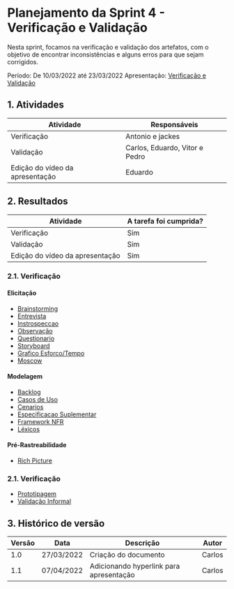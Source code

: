 # Planejamento da Sprint 4 - Verificação e Validação

Nesta sprint, focamos na verificação e validação dos artefatos, com o objetivo de encontrar inconsistências e alguns erros para que sejam corrigidos.

Período: De 10/03/2022 até 23/03/2022
Apresentação: [Verificação e Validação](../apresentacoes/apresentacao5.md)

## 1. Atividades

| Atividade                       | Responsáveis                   |
| ------------------------------- | ------------------------------ |
| Verificação                     | Antonio e jackes               |
| Validação                       | Carlos, Eduardo, Vitor e Pedro |
| Edição do vídeo da apresentação | Eduardo                        |

## 2. Resultados

| Atividade                       | A tarefa foi cumprida? |
| ------------------------------- | ---------------------- |
| Verificação                     | Sim                    |
| Validação                       | Sim                    |
| Edição do vídeo da apresentação | Sim                    |

### 2.1. Verificação

#### Elicitação

- [Brainstorming](../analise/verificacao/elicitacao/tecnicas-elicitacao/brainstorming.md)
- [Entrevista](../analise/verificacao/elicitacao/tecnicas-elicitacao/entrevista.md)
- [Instrospeccao](../analise/verificacao/elicitacao/tecnicas-elicitacao/introspeccao.md)
- [Observação](../analise/verificacao/elicitacao/tecnicas-elicitacao/observacao.md)
- [Questionario](../analise/verificacao/elicitacao/tecnicas-elicitacao/questionario.md)
- [Storyboard](../analise/verificacao/elicitacao/tecnicas-elicitacao/storyboard.md)
- [Grafico Esforco/Tempo](../analise/verificacao/elicitacao/tecnicas-priorizacao/grafico-esforco-tempo.md)
- [Moscow](../analise/verificacao/elicitacao/tecnicas-priorizacao/moscow.md)

#### Modelagem

- [Backlog](../analise/verificacao/modelagem/agil/backlog.md)
- [Casos de Uso](../analise/verificacao/modelagem)
- [Cenarios](../analise/verificacao/modelagem)
- [Especificacao Suplementar](../analise/verificacao/modelagem/especificacao-suplementar.md)
- [Framework NFR](../analise/verificacao/modelagem/framework-nfr.md)
- [Léxicos](../analise/verificacao/modelagem/lexicos.md)

#### Pré-Rastreabilidade

- [Rich Picture](../analise/verificacao/pre-rastreabilidade/rich-picture.md)

### 2.1. Verificação

- [Prototipagem](../analise/validacao/prototipagem.md)
- [Validação Informal](../analise/validacao/validacao-informal.md)

## 3. Histórico de versão

| Versão | Data       | Descrição                               | Autor  |
| ------ | ---------- | --------------------------------------- | ------ |
| 1.0    | 27/03/2022 | Criação do documento                    | Carlos |
| 1.1    | 07/04/2022 | Adicionando hyperlink para apresentação | Carlos |
